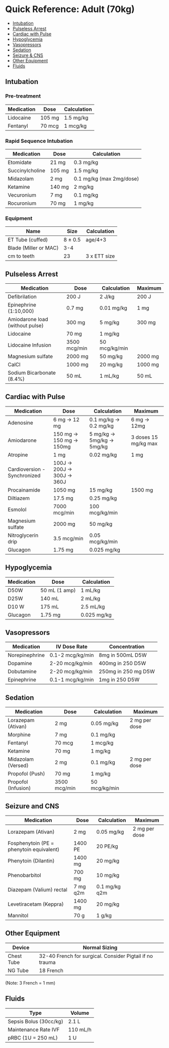 # Quick Reference: Adult (70kg)

- [Intubation](#intubation)
- [Pulseless Arrest](#pulseless-arrest)
- [Cardiac with Pulse](#cardiac-with-pulse)
- [Hypoglycemia](#hypoglycemia)
- [Vasopressors](#vasopressors)
- [Sedation](#sedation)
- [Seizure & CNS](#seizure-and-cns)
- [Other Equipment](#other-equipment)
- [Fluids](#fluids)

## Intubation

### Pre-treatment

| Medication | Dose | Calculation |
|------------|-------------|-------------|
| Lidocaine  | 105 mg      | 1.5 mg/kg   |
| Fentanyl   | 70 mcg      | 1  mcg/kg   |

### Rapid Sequence Intubation

| Medication      | Dose | Calculation              |
|-----------------|-------------|--------------------------|
| Etomidate       | 21 mg       | 0.3 mg/kg                |
| Succinylcholine | 105 mg      | 1.5 mg/kg                |
| Midazolam       | 2 mg        | 0.1 mg/kg (max 2mg/dose) |
| Ketamine        | 140 mg      | 2 mg/kg                  |
| Vecuronium      | 7 mg        | 0.1 mg/kg                |
| Rocuronium      | 70 mg       | 1 mg/kg                  |

### Equipment

| Name             | Size   |  Calculation           |
|------------------|--------|----------------|
| ET Tube (cuffed) | 8 ± 0.5 | age/4+3        |
| Blade (Miller or MAC)| 3-4    |   |
| cm to teeth      | 23     | 3 x ETT size   |


## Pulseless Arrest

| Medication                      	| Dose         	| Calculation    	| Maximum 	|
|---------------------------------	|--------------	|----------------	|---------	|
| Defibrilation                   	| 200 J        	| 2 J/kg         	| 200 J   	|
| Epinephrine (1:10,000)          	| 0.7 mg       	| 0.01 mg/kg     	| 1 mg    	|
| Amiodarone load (without pulse) 	| 300 mg       	| 5 mg/kg        	| 300 mg  	|
| Lidocaine                       	| 70 mg        	| 1 mg/kg        	|         	|
| Lidocaine Infusion              	| 3500 mcg/min 	| 50 mcg/kg/min  	|         	|
| Magnesium sulfate               	| 2000 mg      	| 50 mg/kg       	| 2000 mg 	|
| CalCl                           	| 1000 mg      	| 20 mg/kg       	| 1000 mg 	|
| Sodium Bicarbonate (8.4%)       	| 50 mL        	| 1 mL/kg        	| 50 mL   	|


## Cardiac with Pulse

| Medication                    	| Dose                        	| Calculation               	| Maximum              	|
|-------------------------------	|-----------------------------	|---------------------------	|----------------------	|
| Adenosine                     	| 6 mg → 12 mg                	| 0.1 mg/kg → 0.2 mg/kg     	| 6 mg → 12mg          	|
| Amiodarone                    	| 150 mg → 150 mg → 150mg     	| 5 mg/kg → 5mg/kg → 5mg/kg 	| 3 doses 15 mg/kg max 	|
| Atropine                      	| 1 mg                        	| 0.02 mg/kg                	| 1 mg                 	|
| Cardioversion - Synchronized  	|  100J → 200J → 300J → 360J  	|                           	|                      	|
| Procainamide                  	| 1050 mg                     	| 15 mg/kg                  	| 1500 mg              	|
| Diltiazem                     	| 17.5 mg                     	| 0.25 mg/kg                	|                      	|
| Esmolol                       	| 7000 mcg/min                	| 100 mcg/kg/min            	|                      	|
| Magnesium sulfate             	| 2000 mg                     	| 50 mg/kg                  	|                      	|
| Nitroglycerin drip            	| 3.5 mcg/min                  	| 0.05 mcg/kg/min           	|                      	|
| Glucagon                      	| 1.75 mg                     	| 0.025 mg/kg               	|                      	|


## Hypoglycemia

| Medication  	| Dose           	| Calculation  	|
|-------------	|----------------	|--------------	|
|  D50W       	| 50 mL (1 amp)  	| 1 mL/kg      	|
|  D25W       	| 140 mL         	| 2 mL/kg      	|
| D10 W       	| 175 mL         	| 2.5 mL/kg    	|
| Glucagon    	| 1.75 mg        	| 0.025 mg/kg  	|


## Vasopressors

| Medication     	| IV Dose Rate     	| Concentration        	|
|----------------	|------------------	|----------------------	|
| Norepinephrine 	| 0.1-2 mcg/kg/min 	| 8mg in 500mL D5W     	|
| Dopamine       	| 2-20 mcg/kg/min  	| 400mg in 250 D5W     	|
| Dobutamine     	| 2-20 mcg/kg/min  	| 250mg in 250 mg D5W  	|
| Epinephrine    	| 0.1-1 mcg/kg/min 	| 1mg in 250 D5W       	|

## Sedation

| Medication          	| Dose     	| Calculation     	| Maximum       	|
|---------------------	|----------	|-----------------	|---------------	|
| Lorazepam (Ativan)  	| 2 mg     	| 0.05 mg/kg      	| 2 mg per dose 	|
| Morphine            	| 7 mg     	| 0.1 mg/kg       	|               	|
| Fentanyl            	| 70 mcg   	| 1 mcg/kg        	|               	|
| Ketamine            	| 70 mg    	| 1 mg/kg         	|               	|
| Midazolam (Versed)  	| 2 mg     	| 0.1 mg/kg       	| 2 mg per dose 	|
| Propofol (Push)     	| 70 mg    	| 1 mg/kg         	|               	|
| Propofol (Infusion) 	| 3500 mcg/min 	| 50  mcg/kg/min  	|               	|

## Seizure and CNS

| Medication                               	| Dose     	| Calculation    	| Maximum       	|
|------------------------------------------	|----------	|----------------	|---------------	|
| Lorazepam (Ativan)                       	| 2 mg     	| 0.05 mg/kg     	| 2 mg per dose 	|
| Fosphenytoin (PE = phenytoin equivalent) 	| 1400 PE  	| 20 PE/kg       	|               	|
| Phenytoin (Dilantin)                     	| 1400 mg  	| 20 mg/kg       	|               	|
| Phenobarbitol                            	| 700 mg   	| 10 mg/kg       	|               	|
| Diazepam (Valium) rectal                 	| 7 mg q2m 	| 0.1 mg/kg q2m  	|               	|
| Levetiracetam (Keppra)                   	| 1400 mg  	| 20 mg/kg       	|               	|
| Mannitol                                 	| 70 g     	| 1 g/kg         	|               	|

## Other Equipment

| Device     	| Normal Sizing                                             	|
|------------	|-----------------------------------------------------------	|
| Chest Tube 	| 32-40 French for surgical.  Consider Pigtail if no trauma 	|
| NG Tube    	| 18 French                                                 	|

(Note: 3 French =  1 mm)


## Fluids

| Type | Volume|
| -------| --------- |
| Sepsis Bolus (30cc/kg) | 2.1 L| 
| Maintenance Rate IVF| 110 mL/h |
|pRBC (1U = 250 mL) | 1 U|